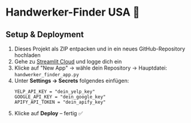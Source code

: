 # Handwerker-Finder USA 🔧

## Setup & Deployment

1. Dieses Projekt als ZIP entpacken und in ein neues GitHub-Repository hochladen
2. Gehe zu [Streamlit Cloud](https://share.streamlit.io) und logge dich ein
3. Klicke auf "New App" → wähle dein Repository → Hauptdatei: `handwerker_finder_app.py`
4. Unter **Settings → Secrets** folgendes einfügen:
   ```
   YELP_API_KEY = "dein_yelp_key"
   GOOGLE_API_KEY = "dein_google_key"
   APIFY_API_TOKEN = "dein_apify_key"
   ```
5. Klicke auf **Deploy** – fertig ✅
